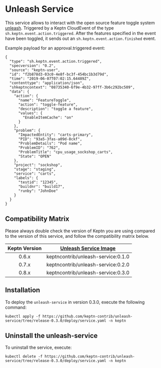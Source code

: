 # Unleash Service

This service allows to interact with the open source feature toggle system [unleash](https://github.com/unleash). 
Triggered by a Keptn CloudEvent of the type `sh.keptn.event.action.triggered`. After the features specified in the event 
have been toggled, it sends out an `sh.keptn.event.action.finished` event.

Example payload for an approval.triggered event:

```
{
  "type": "sh.keptn.event.action.triggered",
  "specversion": "0.2",
  "source": "keptn-user",
  "id": "f2b878d3-03c0-4e8f-bc3f-454bc1b3d79d",
  "time": "2019-06-07T07:02:15.64489Z",
  "contenttype": "application/json",
  "shkeptncontext": "08735340-6f9e-4b32-97ff-3b6c292bc509",
  "data": {
    "action": {
      "name": "FeatureToggle",
      "action": "toggle-feature",
      "description": "toggle a feature",
      "values": {
        "EnableItemCache": "on"
      }
    },
    "problem": {
      "ImpactedEntity": "carts-primary",
      "PID": "93a5-3fas-a09d-8ckf",
      "ProblemDetails": "Pod name",
      "ProblemID": "762",
      "ProblemTitle": "cpu_usage_sockshop_carts",
      "State": "OPEN"
    },
    "project": "sockshop",
    "stage": "staging",
    "service": "carts",
    "labels": {
      "testid": "12345",
      "buildnr": "build17",
      "runby": "JohnDoe"
    }
  }
}
```

## Compatibility Matrix

Please always double check the version of Keptn you are using compared to the version of this service, and follow the compatibility matrix below.


| Keptn Version    | [Unleash Service Image](https://hub.docker.com/r/keptncontrib/unleash-service/tags) |
|:----------------:|:----------------------------------------:|
|       0.6.x      | keptncontrib/unleash-service:0.1.0  |
|       0.7.x      | keptncontrib/unleash-service:0.2.0  |
|       0.8.x      | keptncontrib/unleash-service:0.3.0  |


## Installation

To deploy the `unleash-service` in version 0.3.0, execute the following command:

```
kubectl apply -f https://github.com/keptn-contrib/unleash-service/tree/release-0.3.0/deploy/service.yaml -n keptn
```

## Uninstall the unleash-service

To uninstall the service, execute:

```
kubectl delete -f https://github.com/keptn-contrib/unleash-service/tree/release-0.3.0/deploy/service.yaml -n keptn
```

